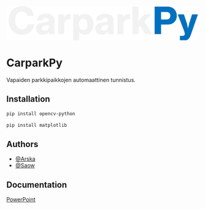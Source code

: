 ![Logo](https://github.com/Arskakoo/CarparkPy/blob/main/image/ReadmeLogo.png)

# CarparkPy

Vapaiden parkkipaikkojen automaattinen tunnistus.

## Installation

```
pip install opencv-python
```

```
pip install matplotlib
```

## Authors

- [@Arska](https://www.github.com/arskakoo)
- [@Saow](https://www.github.com/saow)

## Documentation

[PowerPoint](https://shorturl.at/oEK6C)
